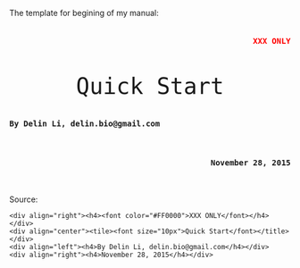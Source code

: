 The template for begining of my manual:


<pre>
<div align="right"><h4><font color="#FF0000">XXX ONLY</font></h4></div>

<div align="center"><tile><font size="10px">Quick Start</font></title></div>
<div align="left"><h4>By Delin Li, delin.bio@gmail.com</h4></div>
<div align="right"><h4>November 28, 2015</h4></div>
</pre>

Source:

	<div align="right"><h4><font color="#FF0000">XXX ONLY</font></h4></div>
	<div align="center"><tile><font size="10px">Quick Start</font></title></div>
	<div align="left"><h4>By Delin Li, delin.bio@gmail.com</h4></div>
	<div align="right"><h4>November 28, 2015</h4></div>